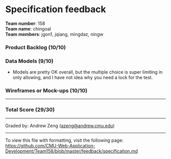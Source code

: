 Specification feedback
==================

**Team number**: 158<br>
**Team name**: chingoal <br>
**Team members**: jgon1, jqiang, mingdaz, ningw

### Product Backlog (10/10)

### Data Models (9/10)

  * Models are pretty OK overall, but the multiple choice is super limiting in only allowing, and I have not idea why you need a lock for the test.

### Wireframes or Mock-ups (10/10)

---
### Total Score (29/30)
---
Graded by: Andrew Zeng (azeng@andrew.cmu.edu)

---

To view this file with formatting, visit the following page: https://github.com/CMU-Web-Application-Development/Team158/blob/master/feedback/specification.md
